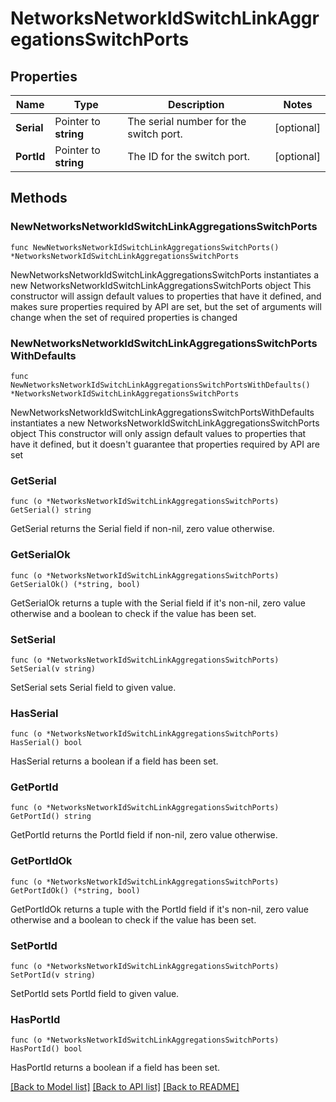 # NetworksNetworkIdSwitchLinkAggregationsSwitchPorts

## Properties

Name | Type | Description | Notes
------------ | ------------- | ------------- | -------------
**Serial** | Pointer to **string** | The serial number for the switch port. | [optional] 
**PortId** | Pointer to **string** | The ID for the switch port. | [optional] 

## Methods

### NewNetworksNetworkIdSwitchLinkAggregationsSwitchPorts

`func NewNetworksNetworkIdSwitchLinkAggregationsSwitchPorts() *NetworksNetworkIdSwitchLinkAggregationsSwitchPorts`

NewNetworksNetworkIdSwitchLinkAggregationsSwitchPorts instantiates a new NetworksNetworkIdSwitchLinkAggregationsSwitchPorts object
This constructor will assign default values to properties that have it defined,
and makes sure properties required by API are set, but the set of arguments
will change when the set of required properties is changed

### NewNetworksNetworkIdSwitchLinkAggregationsSwitchPortsWithDefaults

`func NewNetworksNetworkIdSwitchLinkAggregationsSwitchPortsWithDefaults() *NetworksNetworkIdSwitchLinkAggregationsSwitchPorts`

NewNetworksNetworkIdSwitchLinkAggregationsSwitchPortsWithDefaults instantiates a new NetworksNetworkIdSwitchLinkAggregationsSwitchPorts object
This constructor will only assign default values to properties that have it defined,
but it doesn't guarantee that properties required by API are set

### GetSerial

`func (o *NetworksNetworkIdSwitchLinkAggregationsSwitchPorts) GetSerial() string`

GetSerial returns the Serial field if non-nil, zero value otherwise.

### GetSerialOk

`func (o *NetworksNetworkIdSwitchLinkAggregationsSwitchPorts) GetSerialOk() (*string, bool)`

GetSerialOk returns a tuple with the Serial field if it's non-nil, zero value otherwise
and a boolean to check if the value has been set.

### SetSerial

`func (o *NetworksNetworkIdSwitchLinkAggregationsSwitchPorts) SetSerial(v string)`

SetSerial sets Serial field to given value.

### HasSerial

`func (o *NetworksNetworkIdSwitchLinkAggregationsSwitchPorts) HasSerial() bool`

HasSerial returns a boolean if a field has been set.

### GetPortId

`func (o *NetworksNetworkIdSwitchLinkAggregationsSwitchPorts) GetPortId() string`

GetPortId returns the PortId field if non-nil, zero value otherwise.

### GetPortIdOk

`func (o *NetworksNetworkIdSwitchLinkAggregationsSwitchPorts) GetPortIdOk() (*string, bool)`

GetPortIdOk returns a tuple with the PortId field if it's non-nil, zero value otherwise
and a boolean to check if the value has been set.

### SetPortId

`func (o *NetworksNetworkIdSwitchLinkAggregationsSwitchPorts) SetPortId(v string)`

SetPortId sets PortId field to given value.

### HasPortId

`func (o *NetworksNetworkIdSwitchLinkAggregationsSwitchPorts) HasPortId() bool`

HasPortId returns a boolean if a field has been set.


[[Back to Model list]](../README.md#documentation-for-models) [[Back to API list]](../README.md#documentation-for-api-endpoints) [[Back to README]](../README.md)


